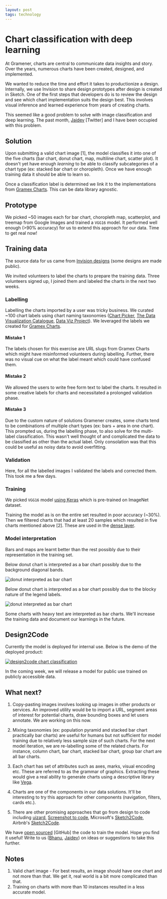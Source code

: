 ```yaml
---
layout: post
tags: technology
---
```


# Chart classification with deep learning

At Gramener, charts are central to communicate data insights and story. Over the years, numerous charts have been created, designed, and implemented.

We wanted to reduce the time and effort it takes to productionize a design. Internally, we use Invision to share design prototypes after design is created in Sketch. One of the first steps that developers do is to review the design and see which chart implementation suits the design best. This involves visual inference and learned experience from years of creating charts.

This seemed like a good problem to solve with image classification and deep learning. The past month, [Jaidev](https://twitter.com/jaidevd) [Twitter] and I have been occupied with this problem.

## Solution

Upon submitting a valid chart image [1], the model classifies it into one of the five charts (bar chart, donut chart, map, multiline chart, scatter plot). It doesn't yet have enough *learning* to be able to classify subcategories of a chart type (ex: stacked bar chart or choropleth). Once we have enough training data it should be able to learn so.

Once a classification label is determined we link it to the implementations from [Gramex Charts](https://gramener.com/gramexcharts/). This can be data library agnostic.

## Prototype
We picked ~50 images each for bar chart, choropleth map, scatterplot, and treemap from Google Images and trained a `VGG16` model. It performed well enough (>90% accuracy) for us to extend this approach for our data. Time to get real now!

## Training data

The source data for us came from [Invision designs](https://gramener.invisionapp.com/boards/Y93WRDHDJH5) (some designs are made public).

We invited volunteers to label the charts to prepare the training data. Three volunteers signed up, I joined them and labeled the charts in the next two weeks.

### Labelling
Labelling the charts imported by a user was tricky business. We curated ~100 chart labels using chart naming taxonomies ([Chart Picker](https://gramener.com/gramexcharts/chartpicker/?view=final), [The Data Visualization Catalogue](https://datavizcatalogue.com/), [Data Viz Project](https://datavizproject.com/)). We leveraged the labels we created for [Gramex Charts](https://gramener.com/gramexcharts/home).

#### Mistake 1
The labels chosen for this exercise are URL slugs from Gramex Charts which might have misinformed volunteers during labelling. Further, there was no visual cue on what the label meant which could have confused them.

#### Mistake 2
We allowed the users to write free form text to label the charts. It resulted in some creative labels for charts and necessitated a prolonged validation phase.

#### Mistake 3
Due to the custom nature of solutions Gramener creates, some charts tend to be combinations of multiple chart types (ex: bars + area in one chart). This prompted us, during the labelling phase, to also solve for the multi-label classification. This wasn't well thought of and complicated the data to be classified as other than the actual label. Only consolation was that this could be useful as noisy data to avoid overfitting.

### Validation
Here, for all the labelled images I validated the labels and corrected them. This took me a few days.

### Training
We picked `VGG16` model [using Keras](https://keras.io/api/applications/vgg/#vgg16-function) which is pre-trained on ImageNet dataset.

Training the model as is on the entire set resulted in poor accuracy (~30%). Then we filtered charts that had at least 20 samples which resulted in five charts mentioned above [2]. These are used in the [dense layer](https://keras.io/api/layers/core_layers/dense/).

### Model interpretation

Bars and maps are learnt better than the rest possibly due to their representation in the training set.

Below donut chart is interpreted as a bar chart possibly due to the background diagonal bands.

![donut interpreted as bar chart](../../../images/design2code-donut-bar.png)

Below donut chart is interpreted as a bar chart possibly due to the blocky nature of the legend labels.

![donut interpreted as bar chart](../../../images/design2code-donut-bar-2.png)

Some charts with heavy text are interpreted as bar charts. We'll increase the training data and document our learnings in the future.

## Design2Code

Currently the model is deployed for internal use. Below is the demo of the deployed product:

[![design2code chart classification](../../../images/design2code.png)](https://www.youtube.com/watch?v=oB2tjwiQ_Fs&feature=emb_logo)

In the coming week, we will release a model for public use trained on publicly accessible data.

## What next?

1. Copy-pasting images involves looking up images in other products or services. An improved utility would be to import a URL, segment areas of interest for potential charts, draw bounding boxes and let users annotate. We are working on this now.

2. Mixing taxonomies (ex: population pyramid and stacked bar chart practically bar charts) are useful for humans but not sufficient for model training due to relatively less sample size of such charts. For the next model iteration, we are re-labelling some of the related charts. For instance, column chart, bar chart, stacked bar chart, group bar chart are all bar charts.

3. Each chart has set of attributes such as axes, marks, visual encoding etc. These are referred to as the grammar of graphics. Extracting these would give a real ability to generate charts using a descriptive library like [Vega](https://vega.github.io/).

4. Charts are one of the components in our data solutions. It'll be interesting to try this approach for other components (navigation, filters, cards etc.).

5. There are other promising approaches that go from design to code including [uizard](https://uizard.io/), [Screenshot to code](https://github.com/emilwallner/Screenshot-to-code), Microsoft's [Sketch2Code](https://sketch2code.azurewebsites.net/), Airbnb's [Sketch2Code](https://airbnb.design/sketching-interfaces/).

We have [open sourced](https://github.com/jaidevd/chart-ann) [GitHub] the code to train the model. Hope you find it useful! Write to us ([Bhanu](mailto:bhanu.kamapantula@gramener.com?subject:Design2Code), [Jaidev](mailto:jaidev.deshpande@gramener.com?subject:Design2Code)) on ideas or suggestions to take this further.

## Notes

1. Valid chart image - For best results, an image should have one chart and not more than that. We get it, real world is a bit more complicated than that.
2. Training on charts with more than 10 instances resulted in a less accurate model.
